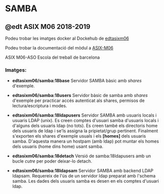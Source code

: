 # SAMBA
## @edt ASIX M06 2018-2019


Podeu trobar les imatges docker al Dockehub de [edtasixm06](https://hub.docker.com/u/edtasixm06/)

Podeu trobar la documentació del mòdul a [ASIX-M06](https://sites.google.com/site/asixm06edt/)

ASIX M06-ASO Escola del treball de barcelona

### Imatges:

* **edtasixm06/samba:18base** Servidor SAMBA bàsic amb *shares* d'exemple.

* **edtasixm06/samba:18users** Servidor bàsic de samba amb *shares* d'exemple per practicar accés autenticat als
shares, permisos de lectura/escriptura i modes.

* **edtasixm06/samba:18ldapusers** Servidor SAMBA amb usuaris locals i usuaris LDAP (unix). Es creen comptes d'usuari
samba d'usuaris locals i d'alguns dels usuaris ldap (no tots). Es creen també els directoris home dels usuaris de ldap 
i se'ls assigna la pripietat/grup pertinent. Finalment s'exporten els shares d'exemple usuals i els **[homes]** dels 
usuaris samba. D'aquesta manera un hostpam (amb ldap) pot muntar els homes dels usuaris (home dins home) usant samba.

* **edtasixm06/samba:18detach** Versió de samba:18ldapusers amb un bucle *cutre* per poder deixar-lo detach.
	
* **edtasixm06/samba:18ldapsam** Servidor SAMBA amb backend LDAP ldapsam. Requereix de l'ús de un servidor ldap preparat
amb l'schema samba. Les dades dels usuaris samba es desen en els comptes d'usuari ldap.


